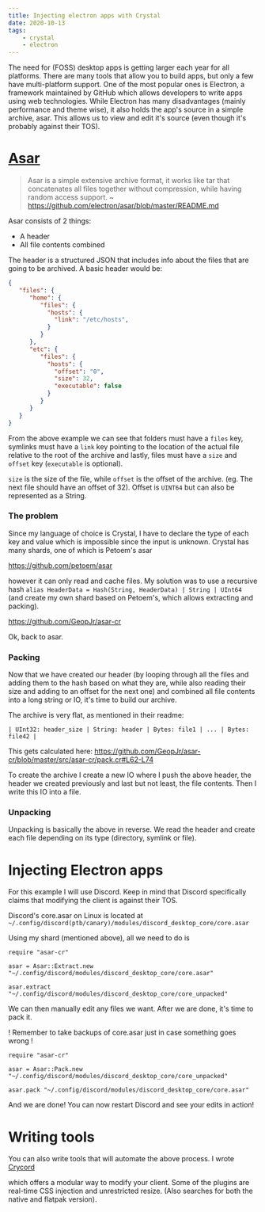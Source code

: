 ```yaml
---
title: Injecting electron apps with Crystal
date: 2020-10-13
tags:
    - crystal
    - electron
---
```


The need for (FOSS) desktop apps is getting larger each year for all platforms. There are many tools that allow you to build apps, but only a few have multi-platform support. One of the most popular ones is Electron, a framework maintained by GitHub which allows developers to write apps using web technologies. While Electron has many disadvantages (mainly performance and theme wise), it also holds the app's source in a simple archive, asar. This allows us to view and edit it's source (even though it's probably against their TOS).

# [Asar](https://github.com/electron/asar)

> Asar is a simple extensive archive format, it works like tar that concatenates all files together without compression, while having random access support.
~ https://github.com/electron/asar/blob/master/README.md

Asar consists of 2 things:

- A header
- All file contents combined

The header is a structured JSON that includes info about the files that are going to be archived. A basic header would be:
```json
{
   "files": {
      "home": {
         "files": {
           "hosts": {
             "link": "/etc/hosts",
           }
         }
      },
      "etc": {
         "files": {
           "hosts": {
             "offset": "0",
             "size": 32,
             "executable": false
           }
         }
      }
   }
}
```

From the above example we can see that folders must have a `files` key, symlinks must have a `link` key pointing to the location of the actual file relative to the root of the archive and lastly, files must have a `size` and `offset` key (`executable` is optional).

`size` is the size of the file, while `offset` is the offset of the archive. (eg. The next file should have an offset of 32). Offset is `UINT64` but can also be represented as a String.

### The problem

Since my language of choice is Crystal, I have to declare the type of each key and value which is impossible since the input is unknown. Crystal has many shards, one of which is Petoem's asar 

https://github.com/petoem/asar

however it can only read and cache files. My solution was to use a recursive hash `alias HeaderData = Hash(String, HeaderData) | String | UInt64` (and create my own shard based on Petoem's, which allows extracting and packing). 

https://github.com/GeopJr/asar-cr

Ok, back to asar.

### Packing

Now that we have created our header (by looping through all the files and adding them to the hash based on what they are, while also reading their size and adding to an offset for the next one) and combined all file contents into a long string or IO, it's time to build our archive.

The archive is very flat, as mentioned in their readme:

`| UInt32: header_size | String: header | Bytes: file1 | ... | Bytes: file42 |`

This gets calculated here: https://github.com/GeopJr/asar-cr/blob/master/src/asar-cr/pack.cr#L62-L74

To create the archive I create a new IO where I push the above header, the header we created previously and last but not least, the file contents. Then I write this IO into a file.

### Unpacking

Unpacking is basically the above in reverse. We read the header and create each file depending on its type (directory, symlink or file).

# Injecting Electron apps

For this example I will use Discord. Keep in mind that Discord specifically claims that modifying the client is against their TOS.

Discord's core.asar on Linux is located at `~/.config/discord(ptb/canary)/modules/discord_desktop_core/core.asar`

Using my shard (mentioned above), all we need to do is
```cr
require "asar-cr"

asar = Asar::Extract.new "~/.config/discord/modules/discord_desktop_core/core.asar"

asar.extract "~/.config/discord/modules/discord_desktop_core/core_unpacked"
```

We can then manually edit any files we want.
After we are done, it's time to pack it.

! Remember to take backups of core.asar just in case something goes wrong !

```cr
require "asar-cr"

asar = Asar::Pack.new "~/.config/discord/modules/discord_desktop_core/core_unpacked"

asar.pack "~/.config/discord/modules/discord_desktop_core/core.asar"
```

And we are done! You can now restart Discord and see your edits in action!

# Writing tools

You can also write tools that will automate the above process. I wrote [Crycord](https://crycord.geopjr.dev/)

which offers a modular way to modify your client. Some of the plugins are real-time CSS injection and unrestricted resize. (Also searches for both the native and flatpak version).